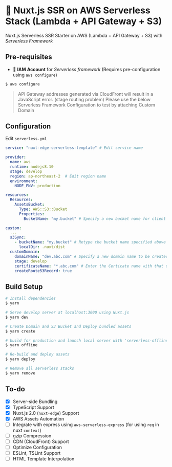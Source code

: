 # 🚀 Nuxt.js SSR on AWS Serverless Stack (Lambda + API Gateway + S3)

Nuxt.js Serverless SSR Starter on AWS (Lambda + API Gateway + S3) with *Serverless Framework* 
  
## Pre-requisites
- 🔑 **IAM Account** for *Serverless framework* (Requires pre-configuration using `aws configure`)

```bash
$ aws configure
```

> API Gateway addresses generated via CloudFront will result in a JavaScript error. (stage routing problem) Please use the below Serverless Framework Configuration to test by attaching Custom Domain

## Configuration

Edit `serverless.yml`

```yaml
service: "nuxt-edge-serverless-template" # Edit service name

provider:
  name: aws
  runtime: nodejs8.10
  stage: develop
  region: ap-northeast-2  # Edit region name
  environment:
    NODE_ENV: production

resources:
  Resources:
    AssetsBucket:
      Type: AWS::S3::Bucket
      Properties:
        BucketName: "my.bucket" # Specify a new bucket name for client assets

custom:
  ...
  s3Sync:
    - bucketName: "my.bucket" # Retype the bucket name specified above
      localDir: .nuxt/dist
  customDomain:
    domainName: "dev.abc.com" # Specify a new domain name to be created
    stage: develop
    certificateName: "*.abc.com" # Enter the Certicate name with that domain
    createRoute53Record: true
```

## Build Setup

```bash
# Install dependencies
$ yarn

# Serve develop server at localhost:3000 using Nuxt.js
$ yarn dev

# Create Domain and S3 Bucket and Deploy bundled assets
$ yarn create

# build for production and launch local server with 'serverless-offline' plugin
$ yarn offline

# Re-build and deploy assets
$ yarn deploy

# Remove all serverless stacks
$ yarn remove
```

## To-do
- [x] Server-side Bundling
- [x] TypeScript Support
- [x] Nuxt.js 2.0 (`nuxt-edge`) Support
- [x] AWS Assets Automation
- [ ] Integrate with express using `aws-serverless-express` (for using `req` in nuxt `context`)
- [ ] gzip Compression
- [ ] CDN (CloudFront) Support
- [ ] Optimize Configuration
- [ ] ESLint, TSLint Support
- [ ] HTML Template Interpolation
